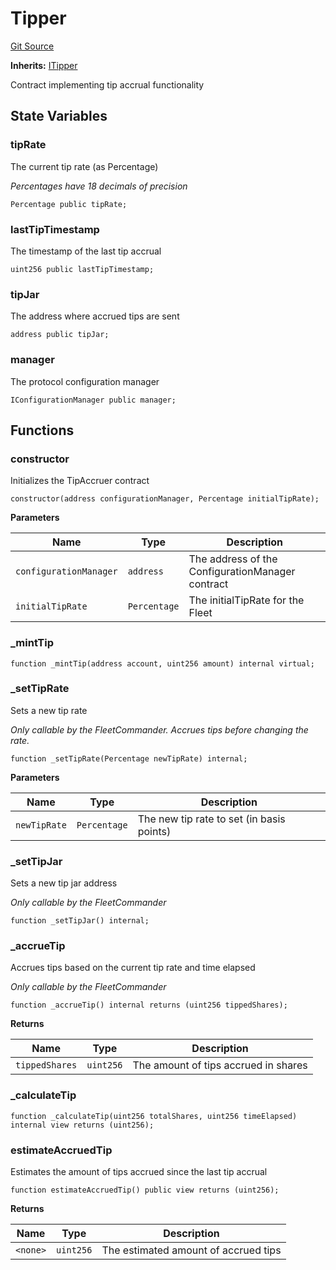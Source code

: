 # Tipper
[Git Source](https://github.com/OasisDEX/summer-earn-protocol/blob/0276900cbe9b1188d82d1b9bcbb8c174e79a15a1/src/contracts/Tipper.sol)

**Inherits:**
[ITipper](/src/interfaces/ITipper.sol/interface.ITipper.md)

Contract implementing tip accrual functionality


## State Variables
### tipRate
The current tip rate (as Percentage)

*Percentages have 18 decimals of precision*


```solidity
Percentage public tipRate;
```


### lastTipTimestamp
The timestamp of the last tip accrual


```solidity
uint256 public lastTipTimestamp;
```


### tipJar
The address where accrued tips are sent


```solidity
address public tipJar;
```


### manager
The protocol configuration manager


```solidity
IConfigurationManager public manager;
```


## Functions
### constructor

Initializes the TipAccruer contract


```solidity
constructor(address configurationManager, Percentage initialTipRate);
```
**Parameters**

|Name|Type|Description|
|----|----|-----------|
|`configurationManager`|`address`|The address of the ConfigurationManager contract|
|`initialTipRate`|`Percentage`|The initialTipRate for the Fleet|


### _mintTip


```solidity
function _mintTip(address account, uint256 amount) internal virtual;
```

### _setTipRate

Sets a new tip rate

*Only callable by the FleetCommander. Accrues tips before changing the rate.*


```solidity
function _setTipRate(Percentage newTipRate) internal;
```
**Parameters**

|Name|Type|Description|
|----|----|-----------|
|`newTipRate`|`Percentage`|The new tip rate to set (in basis points)|


### _setTipJar

Sets a new tip jar address

*Only callable by the FleetCommander*


```solidity
function _setTipJar() internal;
```

### _accrueTip

Accrues tips based on the current tip rate and time elapsed

*Only callable by the FleetCommander*


```solidity
function _accrueTip() internal returns (uint256 tippedShares);
```
**Returns**

|Name|Type|Description|
|----|----|-----------|
|`tippedShares`|`uint256`|The amount of tips accrued in shares|


### _calculateTip


```solidity
function _calculateTip(uint256 totalShares, uint256 timeElapsed) internal view returns (uint256);
```

### estimateAccruedTip

Estimates the amount of tips accrued since the last tip accrual


```solidity
function estimateAccruedTip() public view returns (uint256);
```
**Returns**

|Name|Type|Description|
|----|----|-----------|
|`<none>`|`uint256`|The estimated amount of accrued tips|


